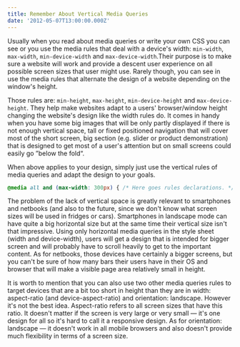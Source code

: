 ```yaml
---
title: Remember About Vertical Media Queries
date: '2012-05-07T13:00:00.000Z'
---
```


Usually when you read about media queries or write your own CSS you can see or you use the media rules that deal with a device's width: `min-width`, `max-width`, `min-device-width` and `max-device-width`.Their purpose is to make sure a website will work and provide a descent user experience on all possible screen sizes that user might use. Rarely though, you can see in use the media rules that alternate the design of a website depending on the window's height.

Those rules are: `min-height`, `max-height`, `min-device-height` and `max-device-height`. They help make websites adapt to a users' browser/window height changing the website's design like the width rules do. It comes in handy when you have some big images that will be only partly displayed if there is not enough vertical space, tall or fixed positioned navigation that will cover most of the short screen, big section (e.g. slider or product demonstration) that is designed to get most of a user's attention but on small screens could easily go ”below the fold“.

When above applies to your design, simply just use the vertical rules of media queries and adapt the design to your goals.

```css
@media all and (max-width: 300px) { /* Here goes rules declarations. */ }
```

The problem of the lack of vertical space is greatly relevant to smartphones and netbooks (and also to the future, since we don't know what screen sizes will be used in fridges or cars). Smartphones in landscape mode can have quite a big horizontal size but at the same time their vertical size isn't that impressive. Using only horizontal media queries in the style sheet (width and device-width), users will get a design that is intended for bigger screen and will probably have to scroll heavily to get to the important content. As for netbooks, those devices have certainly a bigger screens, but you can't be sure of how many bars their users have in their OS and browser that will make a visible page area relatively small in height.

It is worth to mention that you can also use two other media queries rules to target devices that are a bit too short in height than they are in width: aspect-ratio (and device-aspect-ratio) and orientation: landscape. However it's not the best idea. Aspect-ratio refers to all screen sizes that have this ratio. It doesn't matter if the screen is very large or very small — it's one design for all so it's hard to call it a responsive design. As for orientation: landscape — it doesn't work in all mobile browsers and also doesn't provide much flexibility in terms of a screen size.
